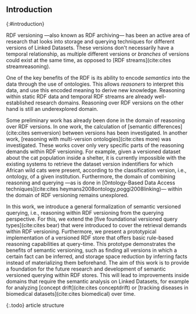 ## Introduction
{:#introduction}

RDF versioning —also known as RDF archiving— has been an active area of research
that looks into storage and querying techniques for different versions of Linked Datasets.
These versions don't necessarily have a temporal relationship,
as multiple different versions or _branches_ of versions could exist at the same time,
as opposed to [RDF streams](cite:cites streamreasoning).

One of the key benefits of the RDF is its ability to encode _semantics_ into the data through the use of ontologies.
This allows _reasoners_ to interpret this data, and use this encoded meaning to derive new knowledge.
Reasoning within static RDF data and temporal RDF streams are already well-established research domains.
Reasoning over RDF versions on the other hand is still an underexplored domain.

Some preliminary work has already been done in the domain of reasoning over RDF versions.
In one work, the calculation of [semantic differences](cite:cites semversion) between versions has been investigated.
In another work, [reasoning with multi-version ontologies](cite:cites more) was investigated.
These works cover only very specific parts of the reasoning demands within RDF versioning.
For example, given a versioned dataset about the cat population inside a shelter,
it is currently impossible with the existing systems to retrieve the dataset version indentifiers for which African wild cats were present,
according to the classification version, i.e., ontology, of a given institution.
Furthermore, the domain of combining reasoning and querying
—as is done in [Ontology-Based Data Access techniques](cite:cites heymans2008ontology,poggi2008linking)—
within the domain of RDF versioning remains unexplored.

In this work, we introduce a general formalization of semantic versioned querying,
i.e., reasoning within RDF versioning from the querying perspective.
For this, we extend the [five foundational versioned query types](cite:cites bear) that were introduced
to cover the retrieval demands within RDF versioning.
Furthermore, we present a prototypical implementation of a versioned RDF store
that offers basic rule-based reasoning capabilities at query-time.
This prototype demonstrates the benefits of semantic versioning,
such as finding all versions in which a certain fact can be inferred,
and storage space reduction by inferring facts instead of materializing them beforehand.
The aim of this work is to provide a foundation
for the future research and development of semantic versioned querying within RDF stores.
This will lead to improvements inside domains that require the semantic analysis on Linked Datasets,
for example for analyzing [concept drift](cite:cites conceptdrift)
or [tracking diseases in biomedical datasets](cite:cites biomedical) over time.

{:.todo}
article structure
